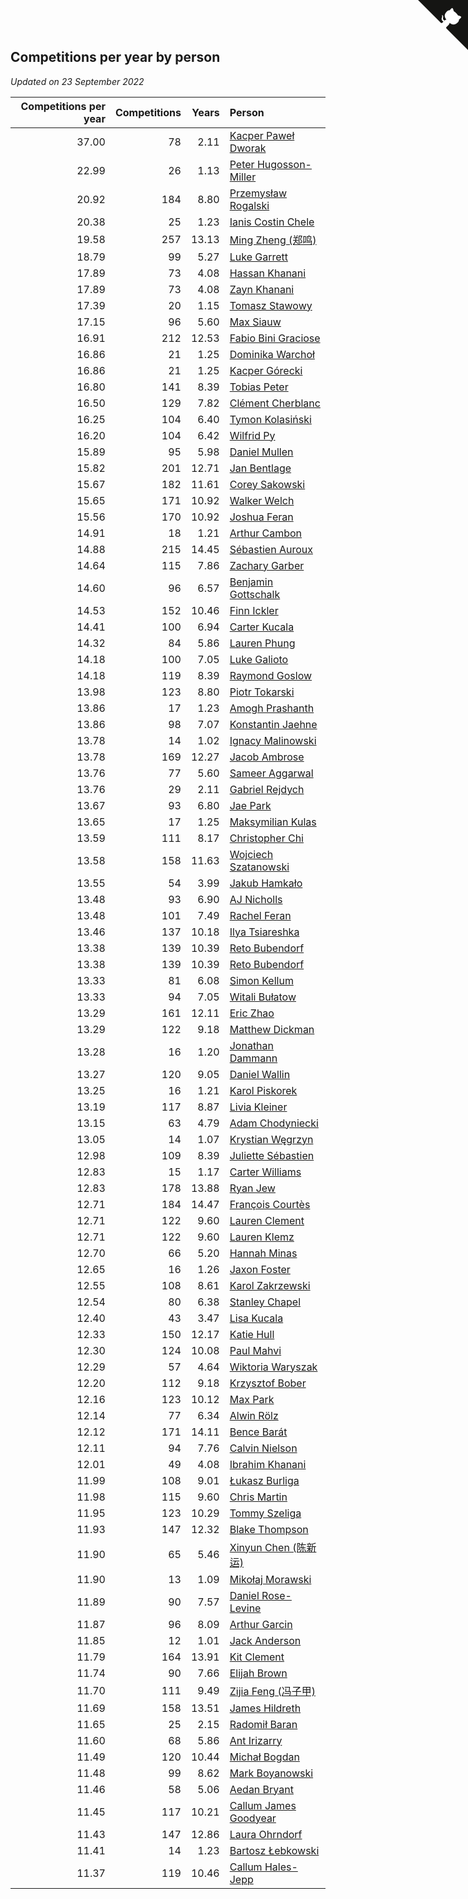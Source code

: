 ## Competitions per year by person

*Updated on 23 September 2022*

| Competitions per year | Competitions | Years | Person |
| ---: | ---: | ---: | :--- |
| 37.00 | 78 | 2.11 | [Kacper Paweł Dworak](https://www.worldcubeassociation.org/persons/2020DWOR01) |
| 22.99 | 26 | 1.13 | [Peter Hugosson-Miller](https://www.worldcubeassociation.org/persons/2021HUGO01) |
| 20.92 | 184 | 8.80 | [Przemysław Rogalski](https://www.worldcubeassociation.org/persons/2013ROGA02) |
| 20.38 | 25 | 1.23 | [Ianis Costin Chele](https://www.worldcubeassociation.org/persons/2021CHEL01) |
| 19.58 | 257 | 13.13 | [Ming Zheng (郑鸣)](https://www.worldcubeassociation.org/persons/2009ZHEN11) |
| 18.79 | 99 | 5.27 | [Luke Garrett](https://www.worldcubeassociation.org/persons/2017GARR05) |
| 17.89 | 73 | 4.08 | [Hassan Khanani](https://www.worldcubeassociation.org/persons/2018KHAN26) |
| 17.89 | 73 | 4.08 | [Zayn Khanani](https://www.worldcubeassociation.org/persons/2018KHAN28) |
| 17.39 | 20 | 1.15 | [Tomasz Stawowy](https://www.worldcubeassociation.org/persons/2021STAW01) |
| 17.15 | 96 | 5.60 | [Max Siauw](https://www.worldcubeassociation.org/persons/2017SIAU02) |
| 16.91 | 212 | 12.53 | [Fabio Bini Graciose](https://www.worldcubeassociation.org/persons/2010GRAC02) |
| 16.86 | 21 | 1.25 | [Dominika Warchoł](https://www.worldcubeassociation.org/persons/2021WARC01) |
| 16.86 | 21 | 1.25 | [Kacper Górecki](https://www.worldcubeassociation.org/persons/2021GORE01) |
| 16.80 | 141 | 8.39 | [Tobias Peter](https://www.worldcubeassociation.org/persons/2014PETE03) |
| 16.50 | 129 | 7.82 | [Clément Cherblanc](https://www.worldcubeassociation.org/persons/2014CHER05) |
| 16.25 | 104 | 6.40 | [Tymon Kolasiński](https://www.worldcubeassociation.org/persons/2016KOLA02) |
| 16.20 | 104 | 6.42 | [Wilfrid Py](https://www.worldcubeassociation.org/persons/2016PYWI01) |
| 15.89 | 95 | 5.98 | [Daniel Mullen](https://www.worldcubeassociation.org/persons/2016MULL04) |
| 15.82 | 201 | 12.71 | [Jan Bentlage](https://www.worldcubeassociation.org/persons/2010BENT01) |
| 15.67 | 182 | 11.61 | [Corey Sakowski](https://www.worldcubeassociation.org/persons/2011SAKO01) |
| 15.65 | 171 | 10.92 | [Walker Welch](https://www.worldcubeassociation.org/persons/2011WELC01) |
| 15.56 | 170 | 10.92 | [Joshua Feran](https://www.worldcubeassociation.org/persons/2011FERA01) |
| 14.91 | 18 | 1.21 | [Arthur Cambon](https://www.worldcubeassociation.org/persons/2021CAMB01) |
| 14.88 | 215 | 14.45 | [Sébastien Auroux](https://www.worldcubeassociation.org/persons/2008AURO01) |
| 14.64 | 115 | 7.86 | [Zachary Garber](https://www.worldcubeassociation.org/persons/2014GARB01) |
| 14.60 | 96 | 6.57 | [Benjamin Gottschalk](https://www.worldcubeassociation.org/persons/2016GOTT01) |
| 14.53 | 152 | 10.46 | [Finn Ickler](https://www.worldcubeassociation.org/persons/2012ICKL01) |
| 14.41 | 100 | 6.94 | [Carter Kucala](https://www.worldcubeassociation.org/persons/2015KUCA01) |
| 14.32 | 84 | 5.86 | [Lauren Phung](https://www.worldcubeassociation.org/persons/2016PHUN02) |
| 14.18 | 100 | 7.05 | [Luke Galioto](https://www.worldcubeassociation.org/persons/2015GALI02) |
| 14.18 | 119 | 8.39 | [Raymond Goslow](https://www.worldcubeassociation.org/persons/2014GOSL01) |
| 13.98 | 123 | 8.80 | [Piotr Tokarski](https://www.worldcubeassociation.org/persons/2013TOKA01) |
| 13.86 | 17 | 1.23 | [Amogh Prashanth](https://www.worldcubeassociation.org/persons/2021PRAS01) |
| 13.86 | 98 | 7.07 | [Konstantin Jaehne](https://www.worldcubeassociation.org/persons/2015JAEH01) |
| 13.78 | 14 | 1.02 | [Ignacy Malinowski](https://www.worldcubeassociation.org/persons/2021MALI02) |
| 13.78 | 169 | 12.27 | [Jacob Ambrose](https://www.worldcubeassociation.org/persons/2010AMBR01) |
| 13.76 | 77 | 5.60 | [Sameer Aggarwal](https://www.worldcubeassociation.org/persons/2017AGGA01) |
| 13.76 | 29 | 2.11 | [Gabriel Rejdych](https://www.worldcubeassociation.org/persons/2020REJD01) |
| 13.67 | 93 | 6.80 | [Jae Park](https://www.worldcubeassociation.org/persons/2015PARK24) |
| 13.65 | 17 | 1.25 | [Maksymilian Kulas](https://www.worldcubeassociation.org/persons/2021KULA02) |
| 13.59 | 111 | 8.17 | [Christopher Chi](https://www.worldcubeassociation.org/persons/2014CHIC01) |
| 13.58 | 158 | 11.63 | [Wojciech Szatanowski](https://www.worldcubeassociation.org/persons/2011SZAT01) |
| 13.55 | 54 | 3.99 | [Jakub Hamkało](https://www.worldcubeassociation.org/persons/2018HAMK01) |
| 13.48 | 93 | 6.90 | [AJ Nicholls](https://www.worldcubeassociation.org/persons/2015NICH04) |
| 13.48 | 101 | 7.49 | [Rachel Feran](https://www.worldcubeassociation.org/persons/2015FERA01) |
| 13.46 | 137 | 10.18 | [Ilya Tsiareshka](https://www.worldcubeassociation.org/persons/2012TERE01) |
| 13.38 | 139 | 10.39 | [Reto Bubendorf](https://www.worldcubeassociation.org/persons/2012BUBE01) |
| 13.38 | 139 | 10.39 | [Reto Bubendorf](https://www.worldcubeassociation.org/persons/2012BUBE01) |
| 13.33 | 81 | 6.08 | [Simon Kellum](https://www.worldcubeassociation.org/persons/2016KELL12) |
| 13.33 | 94 | 7.05 | [Witali Bułatow](https://www.worldcubeassociation.org/persons/2015BUAT01) |
| 13.29 | 161 | 12.11 | [Eric Zhao](https://www.worldcubeassociation.org/persons/2010ZHAO19) |
| 13.29 | 122 | 9.18 | [Matthew Dickman](https://www.worldcubeassociation.org/persons/2013DICK01) |
| 13.28 | 16 | 1.20 | [Jonathan Dammann](https://www.worldcubeassociation.org/persons/2021DAMM01) |
| 13.27 | 120 | 9.05 | [Daniel Wallin](https://www.worldcubeassociation.org/persons/2013WALL03) |
| 13.25 | 16 | 1.21 | [Karol Piskorek](https://www.worldcubeassociation.org/persons/2021PISK01) |
| 13.19 | 117 | 8.87 | [Livia Kleiner](https://www.worldcubeassociation.org/persons/2013KLEI03) |
| 13.15 | 63 | 4.79 | [Adam Chodyniecki](https://www.worldcubeassociation.org/persons/2017CHOD02) |
| 13.05 | 14 | 1.07 | [Krystian Węgrzyn](https://www.worldcubeassociation.org/persons/2021WEGR01) |
| 12.98 | 109 | 8.39 | [Juliette Sébastien](https://www.worldcubeassociation.org/persons/2014SEBA01) |
| 12.83 | 15 | 1.17 | [Carter Williams](https://www.worldcubeassociation.org/persons/2021WILL06) |
| 12.83 | 178 | 13.88 | [Ryan Jew](https://www.worldcubeassociation.org/persons/2008JEWR01) |
| 12.71 | 184 | 14.47 | [François Courtès](https://www.worldcubeassociation.org/persons/2008COUR01) |
| 12.71 | 122 | 9.60 | [Lauren Clement](https://www.worldcubeassociation.org/persons/2013KLEM01) |
| 12.71 | 122 | 9.60 | [Lauren Klemz](https://www.worldcubeassociation.org/persons/2013KLEM01) |
| 12.70 | 66 | 5.20 | [Hannah Minas](https://www.worldcubeassociation.org/persons/2017MINA04) |
| 12.65 | 16 | 1.26 | [Jaxon Foster](https://www.worldcubeassociation.org/persons/2021FOST01) |
| 12.55 | 108 | 8.61 | [Karol Zakrzewski](https://www.worldcubeassociation.org/persons/2014ZAKR01) |
| 12.54 | 80 | 6.38 | [Stanley Chapel](https://www.worldcubeassociation.org/persons/2016CHAP04) |
| 12.40 | 43 | 3.47 | [Lisa Kucala](https://www.worldcubeassociation.org/persons/2019KUCA01) |
| 12.33 | 150 | 12.17 | [Katie Hull](https://www.worldcubeassociation.org/persons/2010HULL01) |
| 12.30 | 124 | 10.08 | [Paul Mahvi](https://www.worldcubeassociation.org/persons/2012MAHV01) |
| 12.29 | 57 | 4.64 | [Wiktoria Waryszak](https://www.worldcubeassociation.org/persons/2018WARY01) |
| 12.20 | 112 | 9.18 | [Krzysztof Bober](https://www.worldcubeassociation.org/persons/2013BOBE01) |
| 12.16 | 123 | 10.12 | [Max Park](https://www.worldcubeassociation.org/persons/2012PARK03) |
| 12.14 | 77 | 6.34 | [Alwin Rölz](https://www.worldcubeassociation.org/persons/2016ROLZ01) |
| 12.12 | 171 | 14.11 | [Bence Barát](https://www.worldcubeassociation.org/persons/2008BARA01) |
| 12.11 | 94 | 7.76 | [Calvin Nielson](https://www.worldcubeassociation.org/persons/2014NIEL03) |
| 12.01 | 49 | 4.08 | [Ibrahim Khanani](https://www.worldcubeassociation.org/persons/2018KHAN27) |
| 11.99 | 108 | 9.01 | [Łukasz Burliga](https://www.worldcubeassociation.org/persons/2013BURL01) |
| 11.98 | 115 | 9.60 | [Chris Martin](https://www.worldcubeassociation.org/persons/2013MART03) |
| 11.95 | 123 | 10.29 | [Tommy Szeliga](https://www.worldcubeassociation.org/persons/2012SZEL01) |
| 11.93 | 147 | 12.32 | [Blake Thompson](https://www.worldcubeassociation.org/persons/2010THOM03) |
| 11.90 | 65 | 5.46 | [Xinyun Chen (陈新运)](https://www.worldcubeassociation.org/persons/2017CHEN36) |
| 11.90 | 13 | 1.09 | [Mikołaj Morawski](https://www.worldcubeassociation.org/persons/2021MORA01) |
| 11.89 | 90 | 7.57 | [Daniel Rose-Levine](https://www.worldcubeassociation.org/persons/2015ROSE01) |
| 11.87 | 96 | 8.09 | [Arthur Garcin](https://www.worldcubeassociation.org/persons/2014GARC27) |
| 11.85 | 12 | 1.01 | [Jack Anderson](https://www.worldcubeassociation.org/persons/2021ANDE05) |
| 11.79 | 164 | 13.91 | [Kit Clement](https://www.worldcubeassociation.org/persons/2008CLEM01) |
| 11.74 | 90 | 7.66 | [Elijah Brown](https://www.worldcubeassociation.org/persons/2015BROW03) |
| 11.70 | 111 | 9.49 | [Zijia Feng (冯子甲)](https://www.worldcubeassociation.org/persons/2013FENG02) |
| 11.69 | 158 | 13.51 | [James Hildreth](https://www.worldcubeassociation.org/persons/2009HILD01) |
| 11.65 | 25 | 2.15 | [Radomił Baran](https://www.worldcubeassociation.org/persons/2020BARA02) |
| 11.60 | 68 | 5.86 | [Ant Irizarry](https://www.worldcubeassociation.org/persons/2016IRIZ02) |
| 11.49 | 120 | 10.44 | [Michał Bogdan](https://www.worldcubeassociation.org/persons/2012BOGD01) |
| 11.48 | 99 | 8.62 | [Mark Boyanowski](https://www.worldcubeassociation.org/persons/2014BOYA01) |
| 11.46 | 58 | 5.06 | [Aedan Bryant](https://www.worldcubeassociation.org/persons/2017BRYA06) |
| 11.45 | 117 | 10.21 | [Callum James Goodyear](https://www.worldcubeassociation.org/persons/2012GOOD02) |
| 11.43 | 147 | 12.86 | [Laura Ohrndorf](https://www.worldcubeassociation.org/persons/2009OHRN01) |
| 11.41 | 14 | 1.23 | [Bartosz Łebkowski](https://www.worldcubeassociation.org/persons/2021LEBK01) |
| 11.37 | 119 | 10.46 | [Callum Hales-Jepp](https://www.worldcubeassociation.org/persons/2012HALE01) |


<a href="https://github.com/jonatanklosko/wca_statistics" class="github-corner" aria-label="View source on Github"><svg width="80" height="80" viewBox="0 0 250 250" style="fill:#151513; color:#fff; position: absolute; top: 0; border: 0; right: 0;" aria-hidden="true"><path d="M0,0 L115,115 L130,115 L142,142 L250,250 L250,0 Z"></path><path d="M128.3,109.0 C113.8,99.7 119.0,89.6 119.0,89.6 C122.0,82.7 120.5,78.6 120.5,78.6 C119.2,72.0 123.4,76.3 123.4,76.3 C127.3,80.9 125.5,87.3 125.5,87.3 C122.9,97.6 130.6,101.9 134.4,103.2" fill="currentColor" style="transform-origin: 130px 106px;" class="octo-arm"></path><path d="M115.0,115.0 C114.9,115.1 118.7,116.5 119.8,115.4 L133.7,101.6 C136.9,99.2 139.9,98.4 142.2,98.6 C133.8,88.0 127.5,74.4 143.8,58.0 C148.5,53.4 154.0,51.2 159.7,51.0 C160.3,49.4 163.2,43.6 171.4,40.1 C171.4,40.1 176.1,42.5 178.8,56.2 C183.1,58.6 187.2,61.8 190.9,65.4 C194.5,69.0 197.7,73.2 200.1,77.6 C213.8,80.2 216.3,84.9 216.3,84.9 C212.7,93.1 206.9,96.0 205.4,96.6 C205.1,102.4 203.0,107.8 198.3,112.5 C181.9,128.9 168.3,122.5 157.7,114.1 C157.9,116.9 156.7,120.9 152.7,124.9 L141.0,136.5 C139.8,137.7 141.6,141.9 141.8,141.8 Z" fill="currentColor" class="octo-body"></path></svg></a><style>.github-corner:hover .octo-arm{animation:octocat-wave 560ms ease-in-out}@keyframes octocat-wave{0%,100%{transform:rotate(0)}20%,60%{transform:rotate(-25deg)}40%,80%{transform:rotate(10deg)}}@media (max-width:500px){.github-corner:hover .octo-arm{animation:none}.github-corner .octo-arm{animation:octocat-wave 560ms ease-in-out}}</style>
